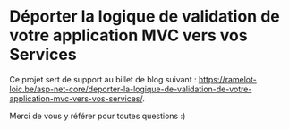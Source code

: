# Déporter la logique de validation de votre application MVC vers vos Services
Ce projet sert de support au billet de blog suivant : https://ramelot-loic.be/asp-net-core/deporter-la-logique-de-validation-de-votre-application-mvc-vers-vos-services/.

Merci de vous y référer pour toutes questions :)
